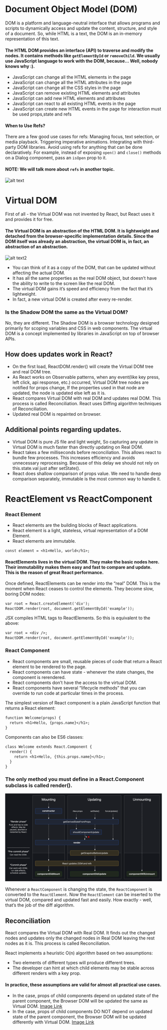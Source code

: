 # Document Object Model (DOM)

DOM is a platform and language-neutral interface that allows programs and scripts to dynamically access and update the content, structure, and style of a document. 
So, while HTML is a text, the DOM is an in-memory representation of this text.

#### The HTML DOM provides an interface (API) to traverse and modify the nodes. It contains methods like `getElementById` or `removeChild`. We usually use JavaScript language to work with the DOM, because… Well, nobody knows why :).

- JavaScript can change all the HTML elements in the page
- JavaScript can change all the HTML attributes in the page
- JavaScript can change all the CSS styles in the page
- JavaScript can remove existing HTML elements and attributes
- JavaScript can add new HTML elements and attributes
- JavaScript can react to all existing HTML events in the page
- JavaScript can create new HTML events in the page for interaction must be used props,state and refs

#### When to Use Refs?
There are a few good use cases for refs:
Managing focus, text selection, or media playback.
Triggering imperative animations.
Integrating with third-party DOM libraries.
Avoid using refs for anything that can be done declaratively.
For example, instead of exposing `open()` and `close()` methods on a Dialog component, pass an `isOpen` prop to it.

#### NOTE: We will talk more about `refs` in another topic.


![alt text](https://miro.medium.com/max/1400/0*wcRPb3x9X4T4oZGA)


# Virtual DOM

First of all - the Virtual DOM was not invented by React, but React uses it and provides it for free.

#### The Virtual DOM is an abstraction of the HTML DOM. It is lightweight and detached from the browser-specific implementation details. Since the DOM itself was already an abstraction, the virtual DOM is, in fact, an abstraction of an abstraction.

![alt text2](https://reactkungfu.com/assets/images/the-difference-between-virtual-dom-and-dom/meme.jpg)

- You can think of it as a copy of the DOM, that can be updated without affecting the actual DOM.
- It has all the same properties as the real DOM object, but doesn’t have the ability to write to the screen like the real DOM.
- The virtual DOM gains it’s speed and efficiency from the fact that it’s lightweight.
- In fact, a new virtual DOM is created after every re-render.



### Is the Shadow DOM the same as the Virtual DOM?
No, they are different. The Shadow DOM is a browser technology designed primarily for scoping variables and CSS in web components. The virtual DOM is a concept implemented by libraries in JavaScript on top of browser APIs.



## How does updates work in React?
- On the first load, ReactDOM.render() will create the Virtual DOM tree and real DOM tree.
- As React works on Observable patterns, when any event(like key press, left click, api response, etc.) occurred, Virtual DOM tree nodes are notified for props change, If the properties used in that node are updated, the node is updated else left as it is.
- React compares Virtual DOM with real DOM and updates real DOM. This process is called Reconciliation. React uses Diffing algorithm techniques of Reconciliation.
- Updated real DOM is repainted on browser.


## Additional points regarding updates.
- Virtual DOM is pure JS file and light weight, So capturing any update in Virtual DOM is much faster than directly updating on Real DOM.
- React takes a few milliseconds before reconciliation. This allows react to bundle few processes. This increases efficiency and avoids unnecessary reprocessing. Because of this delay we should not rely on this.state.val just after setState().
- React does shallow comparison of props value. We need to handle deep comparison separately, immutable is the most common way to handle it.



# ReactElement vs ReactComponent

### React Element

- React elements are the building blocks of React applications.
- React element is a light, stateless, virtual representation of a DOM Element.
- React elements are immutable.

```
const element = <h1>Hello, world</h1>;
```

#### ReactElements lives in the virtual DOM. They make the basic nodes here. Their immutability makes them easy and fast to compare and update. This is the reason of great React performance.

Once defined, ReactElements can be render into the “real” DOM. This is the moment when React ceases to control the elements. They become slow, boring DOM nodes:
```
var root = React.createElement('div');
ReactDOM.render(root, document.getElementById('example'));
```
JSX compiles HTML tags to ReactElements. So this is equivalent to the above:
```
var root = <div />;
ReactDOM.render(root, document.getElementById('example'));
```


### React Component

- React components are small, reusable pieces of code that return a React element to be rendered to the page.
- React components can have state - whenever the state changes, the component is rerendered.
- React components don’t have the access to the virtual DOM.
- React components have several “lifecycle methods” that you can override to run code at particular times in the process.

The simplest version of React component is a plain JavaScript function that returns a React element:
```
function Welcome(props) {
  return <h1>Hello, {props.name}</h1>;
}
```

Components can also be ES6 classes:
```
class Welcome extends React.Component {
  render() {
    return <h1>Hello, {this.props.name}</h1>;
  }
}
```

### The only method you must define in a React.Component subclass is called render().

![React Component Lifecycle Methods](react_component_lifecycle.png "React Component Lifecycle Methods")


Whenever a `ReactComponent` is changing the state, the `ReactComponent` is converted to the `ReactElement`. Now the `ReactElement` can be inserted to the virtual DOM, compared and updated fast and easily. How exactly - well, that’s the job of the diff algorithm.



## Reconciliation

React compares the Virtual DOM with Real DOM. It finds out the changed nodes and updates only the changed nodes in Real DOM leaving the rest nodes as it is. This process is called Reconciliation.

React implements a heuristic O(n) algorithm based on two assumptions:
- Two elements of different types will produce different trees.
- The developer can hint at which child elements may be stable across different renders with a key prop.

#### In practice, these assumptions are valid for almost all practical use cases.

- In the case, props of child components depend on updated state of the parent component, the Browser DOM will be updated the same as Virtual DOM. [Image Link](https://miro.medium.com/max/4800/1*XY6YFulg1MXfqkE0S0BBKA.png)
- In the case, props of child components DO NOT depend on updated state of the parent component, the Browser DOM will be updated differently with Virtual DOM. [Image Link](https://miro.medium.com/max/4800/1*BagS3xGxYxm1OYFsjRb5hA.png)


